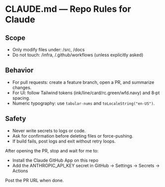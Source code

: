 # CLAUDE.md — Repo Rules for Claude

## Scope
- Only modify files under: /src, /docs
- Do not touch: /infra, /.github/workflows (unless explicitly asked)

## Behavior
- For pull requests: create a feature branch, open a PR, and summarize changes.
- For UI: follow Tailwind tokens (ink/line/card/rc.green/wfd.navy) and 8‑pt spacing.
- Numeric typography: use `tabular-nums` and `toLocaleString("en-US")`.

## Safety
- Never write secrets to logs or code.
- Ask for confirmation before deleting files or force-pushing.
- If build fails, post logs and exit without retry loops.

After opening the PR, stop and wait for me to:
- Install the Claude GitHub App on this repo
- Add the ANTHROPIC_API_KEY secret in GitHub → Settings → Secrets → Actions

Post the PR URL when done.

